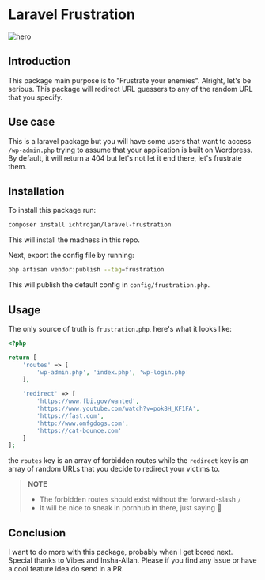 # Laravel Frustration

![hero](https://res.cloudinary.com/ichtrojan/image/upload/v1589558568/frstration_ddnv00.png)

## Introduction

This package main purpose is to "Frustrate your enemies". Alright, let's be serious. This package will redirect URL guessers to any of the random URL that you specify. 

## Use case

This is a laravel package but you will have some users that want to access `/wp-admin.php` trying to assume that your application is built on Wordpress. By default, it will return a 404 but let's not let it end there, let's frustrate them.

## Installation

To install this package run:

```bash
composer install ichtrojan/laravel-frustration
```

This will install the madness in this repo.

Next, export the config file by running:

```bash
php artisan vendor:publish --tag=frustration
```

This will publish the default config in `config/frustration.php`.

## Usage

The only source of truth is `frustration.php`, here's what it looks like:

```php
<?php

return [
    'routes' => [
        'wp-admin.php', 'index.php', 'wp-login.php'
    ],

    'redirect' => [
        'https://www.fbi.gov/wanted',
        'https://www.youtube.com/watch?v=pok8H_KF1FA',
        'https://fast.com',
        'http://www.omfgdogs.com',
        'https://cat-bounce.com'
    ]
];
```

the `routes` key is an array of forbidden routes while the `redirect` key is an array of random URLs that you decide to redirect your victims to.

>**NOTE**<br/>
> * The forbidden routes should exist without the forward-slash `/`
> * It will be nice to sneak in pornhub in there, just saying 🤫

## Conclusion

I want to do more with this package, probably when I get bored next. Special thanks to Vibes and Insha-Allah. Please if you find any issue or have a cool feature idea do send in a PR.

